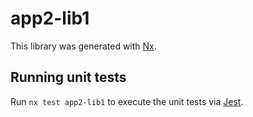 # app2-lib1

This library was generated with [Nx](https://nx.dev).

## Running unit tests

Run `nx test app2-lib1` to execute the unit tests via [Jest](https://jestjs.io).
